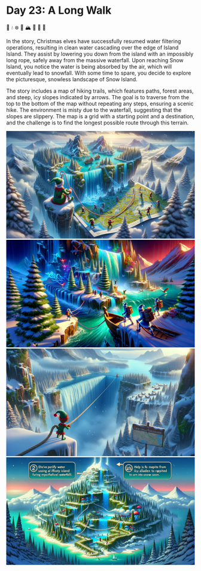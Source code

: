 # Day 23: A Long Walk

:elf: :droplet: :snowflake: :walking: :mountain_snow: :foggy: :compass: :no_pedestrians:

In the story, Christmas elves have successfully resumed water filtering operations, resulting in clean water cascading
over the edge of Island Island. They assist by lowering you down from the island with an impossibly long rope, safely
away from the massive waterfall. Upon reaching Snow Island, you notice the water is being absorbed by the air, which
will eventually lead to snowfall. With some time to spare, you decide to explore the picturesque, snowless landscape of
Snow Island.

The story includes a map of hiking trails, which features paths, forest areas, and steep, icy slopes indicated by
arrows. The goal is to traverse from the top to the bottom of the map without repeating any steps, ensuring a scenic
hike. The environment is misty due to the waterfall, suggesting that the slopes are slippery. The map is a grid with a
starting point and a destination, and the challenge is to find the longest possible route through this terrain.

![img_01.png](img_01.png)
![img_02.png](img_02.png)
![img_03.png](img_03.png)
![img_04.png](img_04.png)
